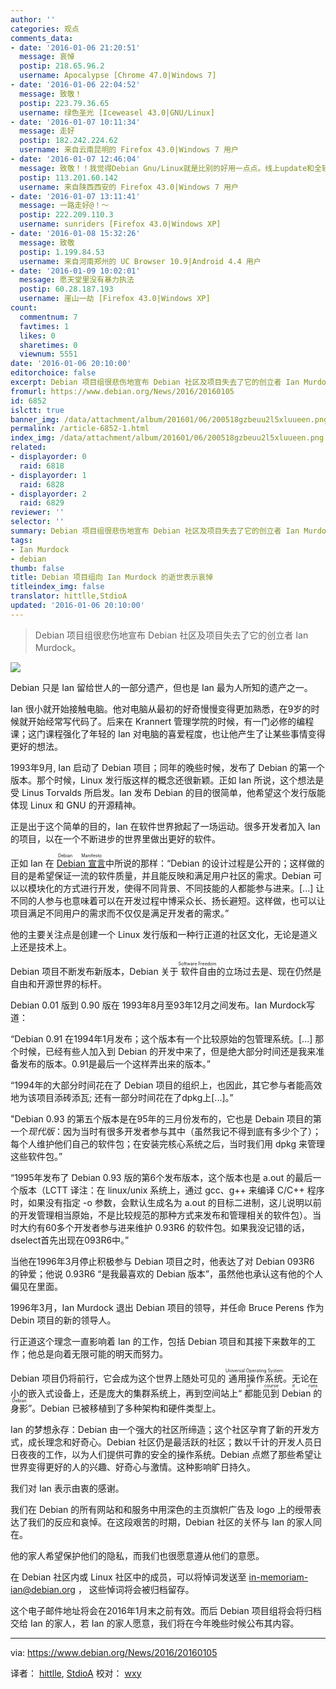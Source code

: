 ```yaml
---
author: ''
categories: 观点
comments_data:
- date: '2016-01-06 21:20:51'
  message: 哀悼
  postip: 218.65.96.2
  username: Apocalypse [Chrome 47.0|Windows 7]
- date: '2016-01-06 22:04:52'
  message: 致敬！
  postip: 223.79.36.65
  username: 绿色圣光 [Iceweasel 43.0|GNU/Linux]
- date: '2016-01-07 10:11:34'
  message: 走好
  postip: 182.242.224.62
  username: 来自云南昆明的 Firefox 43.0|Windows 7 用户
- date: '2016-01-07 12:46:04'
  message: 致敬！！我觉得Debian Gnu/Linux就是比别的好用一点点。线上update和全软件组件ISO。让我无论什么时候都方便易用
  postip: 113.201.60.142
  username: 来自陕西西安的 Firefox 43.0|Windows 7 用户
- date: '2016-01-07 13:11:41'
  message: 一路走好@！～
  postip: 222.209.110.3
  username: sunriders [Firefox 43.0|Windows XP]
- date: '2016-01-08 15:32:26'
  message: 致敬
  postip: 1.199.84.53
  username: 来自河南郑州的 UC Browser 10.9|Android 4.4 用户
- date: '2016-01-09 10:02:01'
  message: 愿天堂里没有暴力执法
  postip: 60.28.187.193
  username: 崖山一劫 [Firefox 43.0|Windows XP]
count:
  commentnum: 7
  favtimes: 1
  likes: 0
  sharetimes: 0
  viewnum: 5551
date: '2016-01-06 20:10:00'
editorchoice: false
excerpt: Debian 项目组很悲伤地宣布 Debian 社区及项目失去了它的创立者 Ian Murdock。
fromurl: https://www.debian.org/News/2016/20160105
id: 6852
islctt: true
banner_img: /data/attachment/album/201601/06/200518gzbeuu2l5xluueen.png
permalink: /article-6852-1.html
index_img: /data/attachment/album/201601/06/200518gzbeuu2l5xluueen.png.thumb.jpg
related:
- displayorder: 0
  raid: 6818
- displayorder: 1
  raid: 6828
- displayorder: 2
  raid: 6829
reviewer: ''
selector: ''
summary: Debian 项目组很悲伤地宣布 Debian 社区及项目失去了它的创立者 Ian Murdock。
tags:
- Ian Murdock
- debian
thumb: false
title: Debian 项目组向 Ian Murdock 的逝世表示哀悼
titleindex_img: false
translator: hittlle,StdioA
updated: '2016-01-06 20:10:00'
---
```



> 
> Debian 项目组很悲伤地宣布 Debian 社区及项目失去了它的创立者 Ian Murdock。
> 
> 
> 


![](/data/attachment/album/201601/06/200518gzbeuu2l5xluueen.png)


Debian 只是 Ian 留给世人的一部分遗产，但也是 Ian 最为人所知的遗产之一。


Ian 很小就开始接触电脑。他对电脑从最初的好奇慢慢变得更加熟悉，在9岁的时候就开始经常写代码了。后来在 Krannert 管理学院的时候，有一门必修的编程课；这门课程强化了年轻的 Ian 对电脑的喜爱程度，也让他产生了让某些事情变得更好的想法。


1993年9月, Ian 启动了 Debian 项目；同年的晚些时候，发布了 Debian 的第一个版本。那个时候，Linux 发行版这样的概念还很新颖。正如 Ian 所说，这个想法是受 Linus Torvalds 所启发。Ian 发布 Debian 的目的很简单，他希望这个发行版能体现 Linux 和 GNU 的开源精神。


正是出于这个简单的目的，Ian 在软件世界掀起了一场运动。很多开发者加入 Ian 的项目，以在一个不断进步的世界里做出更好的软件。


正如 Ian 在<ruby> <a href="https://www.debian.org/doc/manuals/project-history/ap-manifesto.en.html">  Debian 宣言 </a> <rp>  （ </rp> <rt>  Debian Manifesto </rt> <rp>  ） </rp></ruby>中所说的那样：“Debian 的设计过程是公开的；这样做的目的是希望保证一流的软件质量，并且能反映和满足用户社区的需求。Debian 可以以模块化的方式进行开发，使得不同背景、不同技能的人都能参与进来。[...] 让不同的人参与也意味着可以在开发过程中博采众长、扬长避短。这样做，也可以让项目满足不同用户的需求而不仅仅是满足开发者的需求。”


他的主要关注点是创建一个 Linux 发行版和一种行正道的社区文化，无论是道义上还是技术上。


Debian 项目不断发布新版本，Debian 关于<ruby> 软件自由 <rp>  （ </rp> <rt>  Software Freedom </rt> <rp>  ） </rp></ruby> 的立场过去是、现在仍然是自由和开源世界的标杆。


Debian 0.01 版到 0.90 版在 1993年8月至93年12月之间发布。Ian Murdock写道：


“Debian 0.91 在1994年1月发布；这个版本有一个比较原始的包管理系统。[...] 那个时候，已经有些人加入到 Debian 的开发中来了，但是绝大部分时间还是我来准备发布的版本。0.91是最后一个这样弄出来的版本。”


“1994年的大部分时间花在了 Debian 项目的组织上，也因此，其它参与者能高效地为该项目添砖添瓦; 还有一部分时间花在了dpkg上[...]。”


"Debian 0.93 的第五个版本是在95年的三月份发布的，它也是 Debain 项目的第一个*现代版*：因为当时有很多开发者参与其中（虽然我记不得到底有多少个了）；每个人维护他们自己的软件包；在安装完核心系统之后，当时我们用 dpkg 来管理这些软件包。”


“1995年发布了 Debian 0.93 版的第6个发布版本，这个版本也是 a.out 的最后一个版本（LCTT 译注：在 linux/unix 系统上，通过 gcc、g++ 来编译 C/C++ 程序时，如果没有指定 -o 参数，会默认生成名为 a.out 的目标二进制，这儿说明以前的开发管理相当原始，不是比较规范的那种方式来发布和管理相关的软件包）。当时大约有60多个开发者参与进来维护 0.93R6 的软件包。如果我没记错的话，dselect首先出现在093R6中。”


当他在1996年3月停止积极参与 Debian 项目之时，他表达了对 Debian 093R6 的钟爱；他说 0.93R6 “是我最喜欢的 Debian 版本”，虽然他也承认这有他的个人偏见在里面。


1996年3月，Ian Murdock 退出 Debian 项目的领导，并任命 Bruce Perens 作为 Debin 项目的新的领导人。


行正道这个理念一直影响着 Ian 的工作，包括 Debian 项目和其接下来数年的工作；他总是向着无限可能的明天而努力。


Debian 项目仍将前行，它会成为这个世界上随处可见的<ruby> 通用操作系统 <rp>  （ </rp> <rt>  Universal Operating System </rt> <rp>  ） </rp></ruby>。无论在小的嵌入式设备上，还是庞大的集群系统上，再到空间站上“<ruby> 都能见到 Debian 的身影 <rp>  （ </rp> <rt>  of course it runs Debian </rt> <rp>  ） </rp></ruby>”。Debian 已被移植到了多种架构和硬件类型上。


Ian 的梦想永存：Debian 由一个强大的社区所缔造；这个社区孕育了新的开发方式，成长理念和好奇心。Debian 社区仍是最活跃的社区；数以千计的开发人员日日夜夜的工作，以为人们提供可靠的安全的操作系统。Debian 点燃了那些希望让世界变得更好的人的兴趣、好奇心与激情。这种影响旷日持久。


我们对 Ian 表示由衷的感谢。


我们在 Debian 的所有网站和和服务中用深色的主页旗帜广告及 logo 上的绶带表达了我们的反应和哀悼。在这段艰苦的时期，Debian 社区的关怀与 Ian 的家人同在。


他的家人希望保护他们的隐私，而我们也很愿意遵从他们的意愿。


在 Debian 社区内或 Linux 社区中的成员，可以将悼词发送至 [in-memoriam-ian@debian.org](mailto:in-memoriam-ian@debian.org) ， 这些悼词将会被归档留存。


这个电子邮件地址将会在2016年1月末之前有效。而后 Debian 项目组将会将归档交给 Ian 的家人，若 Ian 的家人愿意，我们将在今年晚些时候公布其内容。




---


via: <https://www.debian.org/News/2016/20160105>


译者： [hittlle](https://github.com/hittlle), [StdioA](https://github.com/StdioA) 校对： [wxy](https://github.com/wxy)